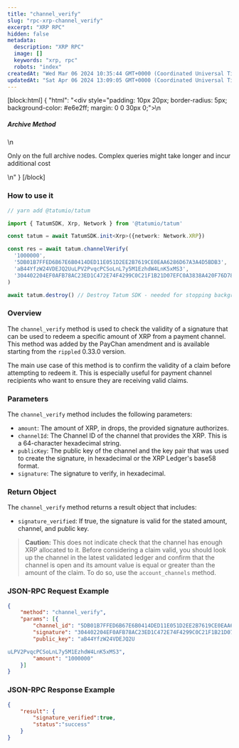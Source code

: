 ```yaml
---
title: "channel_verify"
slug: "rpc-xrp-channel_verify"
excerpt: "XRP RPC"
hidden: false
metadata: 
  description: "XRP RPC"
  image: []
  keywords: "xrp, rpc"
  robots: "index"
createdAt: "Wed Mar 06 2024 10:35:44 GMT+0000 (Coordinated Universal Time)"
updatedAt: "Sat Apr 06 2024 13:09:05 GMT+0000 (Coordinated Universal Time)"
---
```

[block:html]
{
  "html": "<div style=\"padding: 10px 20px; border-radius: 5px; background-color: #e6e2ff; margin: 0 0 30px 0;\">\n  <h5>Archive Method</h5>\n  <p>Only on the full archive nodes. Complex queries might take longer and incur additional cost</p>\n</div>"
}
[/block]


### How to use it

```typescript
// yarn add @tatumio/tatum

import { TatumSDK, Xrp, Network } from '@tatumio/tatum'

const tatum = await TatumSDK.init<Xrp>({network: Network.XRP})

const res = await tatum.channelVerify(
  '1000000',
  '5DB01B7FFED6B67E6B0414DED11E051D2EE2B7619CE0EAA6286D67A3A4D5BDB3',
  'aB44YfzW24VDEJQ2UuLPV2PvqcPCSoLnL7y5M1EzhdW4LnK5xMS3',
  '304402204EF0AFB78AC23ED1C472E74F4299C0C21F1B21D07EFC0A3838A420F76D783A400220154FB11B6F54320666E4C36CA7F686C16A3A0456800BBC43746F34AF50290064'
)

await tatum.destroy() // Destroy Tatum SDK - needed for stopping background jobs
```

### Overview

The `channel_verify` method is used to check the validity of a signature that can be used to redeem a specific amount of XRP from a payment channel. This method was added by the PayChan amendment and is available starting from the `rippled` 0.33.0 version.

The main use case of this method is to confirm the validity of a claim before attempting to redeem it. This is especially useful for payment channel recipients who want to ensure they are receiving valid claims.

### Parameters

The `channel_verify` method includes the following parameters:

- `amount`: The amount of XRP, in drops, the provided signature authorizes.
- `channelId`: The Channel ID of the channel that provides the XRP. This is a 64-character hexadecimal string.
- `publicKey`: The public key of the channel and the key pair that was used to create the signature, in hexadecimal or the XRP Ledger's base58 format.
- `signature`: The signature to verify, in hexadecimal.

### Return Object

The `channel_verify` method returns a result object that includes:

- `signature_verified`: If true, the signature is valid for the stated amount, channel, and public key.

> **Caution:** This does not indicate check that the channel has enough XRP allocated to it. Before considering a claim valid, you should look up the channel in the latest validated ledger and confirm that the channel is open and its amount value is equal or greater than the amount of the claim. To do so, use the `account_channels` method.

### JSON-RPC Request Example

```json
{
    "method": "channel_verify",
    "params": [{
        "channel_id": "5DB01B7FFED6B67E6B0414DED11E051D2EE2B7619CE0EAA6286D67A3A4D5BDB3",
        "signature": "304402204EF0AFB78AC23ED1C472E74F4299C0C21F1B21D07EFC0A3838A420F76D783A400220154FB11B6F54320666E4C36CA7F686C16A3A0456800BBC43746F34AF50290064",
        "public_key": "aB44YfzW24VDEJQ2U

uLPV2PvqcPCSoLnL7y5M1EzhdW4LnK5xMS3",
        "amount": "1000000"
    }]
}
```

### JSON-RPC Response Example

```json
{
    "result": {
        "signature_verified":true,
        "status":"success"
    }
}
```
